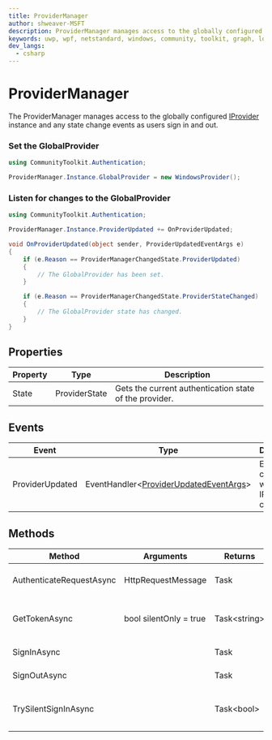 ```yaml
---
title: ProviderManager
author: shweaver-MSFT
description: ProviderManager manages access to the globally configured IProvider instance and any state change events as users sign in and out.
keywords: uwp, wpf, netstandard, windows, community, toolkit, graph, login, authentication, provider, providers, identity
dev_langs:
  - csharp
---
```


# ProviderManager

The ProviderManager manages access to the globally configured [IProvider](./IProvider.md) instance and any state change events as users sign in and out.

### Set the GlobalProvider

```csharp
using CommunityToolkit.Authentication;

ProviderManager.Instance.GlobalProvider = new WindowsProvider();
```

### Listen for changes to the GlobalProvider

```csharp
using CommunityToolkit.Authentication;

ProviderManager.Instance.ProviderUpdated += OnProviderUpdated;

void OnProviderUpdated(object sender, ProviderUpdatedEventArgs e)
{
    if (e.Reason == ProviderManagerChangedState.ProviderUpdated)
    {
        // The GlobalProvider has been set.
    }

    if (e.Reason == ProviderManagerChangedState.ProviderStateChanged)
    {
        // The GlobalProvider state has changed.
    }
}
```

## Properties

| Property | Type | Description |
| -- | -- | -- |
| State | ProviderState | Gets the current authentication state of the provider. |

## Events

| Event | Type | Description |
| -- | -- | -- |
| ProviderUpdated | EventHandler&lt;[ProviderUpdatedEventArgs](./ProviderUpdatedEventArgs.md)&gt; | Event called when the IProvider changes. |

## Methods

| Method | Arguments | Returns | Description |
| -- | -- | -- | -- |
| AuthenticateRequestAsync | HttpRequestMessage | Task | Authenticate an outgoing request. |
| GetTokenAsync | bool silentOnly = true | Task&lt;string&gt; | Retrieve a token for the authenticated user. |
| SignInAsync | | Task | Sign in a user. |
| SignOutAsync | | Task | Sign out the current user. |
| TrySilentSignInAsync | | Task&lt;bool&gt; | Try signing in silently, without prompts. |